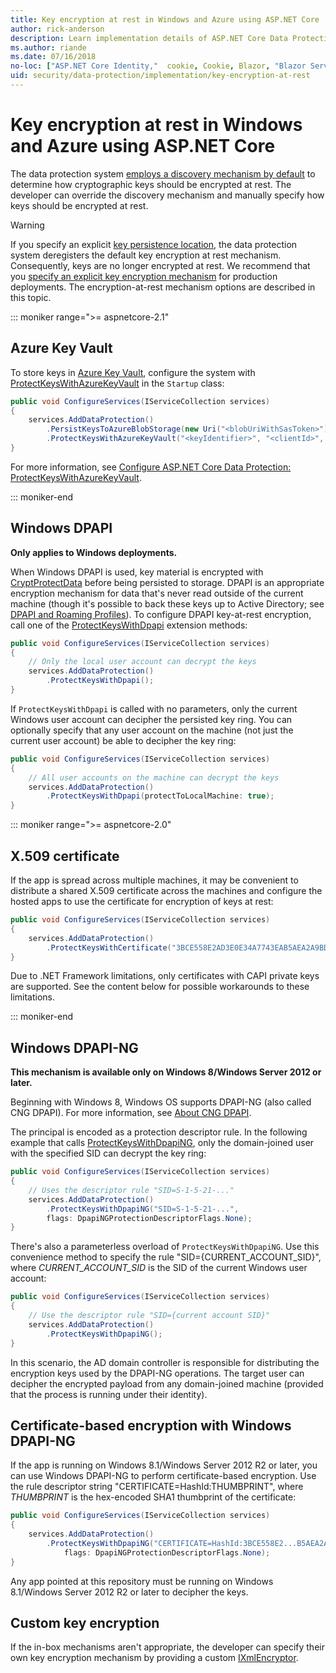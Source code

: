```yaml
---
title: Key encryption at rest in Windows and Azure using ASP.NET Core
author: rick-anderson
description: Learn implementation details of ASP.NET Core Data Protection key encryption at rest.
ms.author: riande
ms.date: 07/16/2018
no-loc: ["ASP.NET Core Identity,"  cookie, Cookie, Blazor, "Blazor Server", "Blazor WebAssembly", "Identity", "Let's Encrypt", Razor, SignalR]
uid: security/data-protection/implementation/key-encryption-at-rest
---
```

# Key encryption at rest in Windows and Azure using ASP.NET Core

The data protection system [employs a discovery mechanism by default](xref:security/data-protection/configuration/default-settings) to determine how cryptographic keys should be encrypted at rest. The developer can override the discovery mechanism and manually specify how keys should be encrypted at rest.

> [!WARNING]
> If you specify an explicit [key persistence location](xref:security/data-protection/implementation/key-storage-providers), the data protection system deregisters the default key encryption at rest mechanism. Consequently, keys are no longer encrypted at rest. We recommend that you [specify an explicit key encryption mechanism](xref:security/data-protection/implementation/key-encryption-at-rest) for production deployments. The encryption-at-rest mechanism options are described in this topic.

::: moniker range=">= aspnetcore-2.1"

## Azure Key Vault

To store keys in [Azure Key Vault](https://azure.microsoft.com/services/key-vault/), configure the system with [ProtectKeysWithAzureKeyVault](/dotnet/api/microsoft.aspnetcore.dataprotection.azuredataprotectionbuilderextensions.protectkeyswithazurekeyvault) in the `Startup` class:

```csharp
public void ConfigureServices(IServiceCollection services)
{
    services.AddDataProtection()
        .PersistKeysToAzureBlobStorage(new Uri("<blobUriWithSasToken>"))
        .ProtectKeysWithAzureKeyVault("<keyIdentifier>", "<clientId>", "<clientSecret>");
}
```

For more information, see [Configure ASP.NET Core Data Protection: ProtectKeysWithAzureKeyVault](xref:security/data-protection/configuration/overview#protectkeyswithazurekeyvault).

::: moniker-end

## Windows DPAPI

**Only applies to Windows deployments.**

When Windows DPAPI is used, key material is encrypted with [CryptProtectData](/windows/desktop/api/dpapi/nf-dpapi-cryptprotectdata) before being persisted to storage. DPAPI is an appropriate encryption mechanism for data that's never read outside of the current machine (though it's possible to back these keys up to Active Directory; see [DPAPI and Roaming Profiles](https://support.microsoft.com/kb/309408/#6)). To configure DPAPI key-at-rest encryption, call one of the [ProtectKeysWithDpapi](/dotnet/api/microsoft.aspnetcore.dataprotection.dataprotectionbuilderextensions.protectkeyswithdpapi) extension methods:

```csharp
public void ConfigureServices(IServiceCollection services)
{
    // Only the local user account can decrypt the keys
    services.AddDataProtection()
        .ProtectKeysWithDpapi();
}
```

If `ProtectKeysWithDpapi` is called with no parameters, only the current Windows user account can decipher the persisted key ring. You can optionally specify that any user account on the machine (not just the current user account) be able to decipher the key ring:

```csharp
public void ConfigureServices(IServiceCollection services)
{
    // All user accounts on the machine can decrypt the keys
    services.AddDataProtection()
        .ProtectKeysWithDpapi(protectToLocalMachine: true);
}
```

::: moniker range=">= aspnetcore-2.0"

## X.509 certificate

If the app is spread across multiple machines, it may be convenient to distribute a shared X.509 certificate across the machines and configure the hosted apps to use the certificate for encryption of keys at rest:

```csharp
public void ConfigureServices(IServiceCollection services)
{
    services.AddDataProtection()
        .ProtectKeysWithCertificate("3BCE558E2AD3E0E34A7743EAB5AEA2A9BD2575A0");
}
```

Due to .NET Framework limitations, only certificates with CAPI private keys are supported. See the content below for possible workarounds to these limitations.

::: moniker-end

## Windows DPAPI-NG

**This mechanism is available only on Windows 8/Windows Server 2012 or later.**

Beginning with Windows 8, Windows OS supports DPAPI-NG (also called CNG DPAPI). For more information, see [About CNG DPAPI](/windows/desktop/SecCNG/cng-dpapi).

The principal is encoded as a protection descriptor rule. In the following example that calls [ProtectKeysWithDpapiNG](/dotnet/api/microsoft.aspnetcore.dataprotection.dataprotectionbuilderextensions.protectkeyswithdpaping), only the domain-joined user with the specified SID can decrypt the key ring:

```csharp
public void ConfigureServices(IServiceCollection services)
{
    // Uses the descriptor rule "SID=S-1-5-21-..."
    services.AddDataProtection()
        .ProtectKeysWithDpapiNG("SID=S-1-5-21-...",
        flags: DpapiNGProtectionDescriptorFlags.None);
}
```

There's also a parameterless overload of `ProtectKeysWithDpapiNG`. Use this convenience method to specify the rule "SID={CURRENT_ACCOUNT_SID}", where *CURRENT_ACCOUNT_SID* is the SID of the current Windows user account:

```csharp
public void ConfigureServices(IServiceCollection services)
{
    // Use the descriptor rule "SID={current account SID}"
    services.AddDataProtection()
        .ProtectKeysWithDpapiNG();
}
```

In this scenario, the AD domain controller is responsible for distributing the encryption keys used by the DPAPI-NG operations. The target user can decipher the encrypted payload from any domain-joined machine (provided that the process is running under their identity).

## Certificate-based encryption with Windows DPAPI-NG

If the app is running on Windows 8.1/Windows Server 2012 R2 or later, you can use Windows DPAPI-NG to perform certificate-based encryption. Use the rule descriptor string "CERTIFICATE=HashId:THUMBPRINT", where *THUMBPRINT* is the hex-encoded SHA1 thumbprint of the certificate:

```csharp
public void ConfigureServices(IServiceCollection services)
{
    services.AddDataProtection()
        .ProtectKeysWithDpapiNG("CERTIFICATE=HashId:3BCE558E2...B5AEA2A9BD2575A0",
            flags: DpapiNGProtectionDescriptorFlags.None);
}
```

Any app pointed at this repository must be running on Windows 8.1/Windows Server 2012 R2 or later to decipher the keys.

## Custom key encryption

If the in-box mechanisms aren't appropriate, the developer can specify their own key encryption mechanism by providing a custom [IXmlEncryptor](/dotnet/api/microsoft.aspnetcore.dataprotection.xmlencryption.ixmlencryptor).
